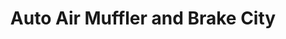 ---
title: "Auto Air Muffler and Brake City"
url: /tampa/auto-air-muffler-and-brake-city/
shop: car repair
---